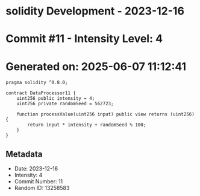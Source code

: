 ﻿# solidity Development - 2023-12-16
# Commit #11 - Intensity Level: 4
# Generated on: 2025-06-07 11:12:41
```solidity
pragma solidity ^0.8.0;

contract DataProcessor11 {
    uint256 public intensity = 4;
    uint256 private randomSeed = 562723;

    function processValue(uint256 input) public view returns (uint256) {
        return input * intensity + randomSeed % 100;
    }
}
```
## Metadata
- Date: 2023-12-16
- Intensity: 4
- Commit Number: 11
- Random ID: 13258583
